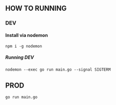 ## HOW TO RUNNING

### DEV
#### Install via nodemon
```
npm i -g nodemon
```
##### Running DEV
```
nodemon --exec go run main.go --signal SIGTERM
```

## PROD
```
go run main.go
```